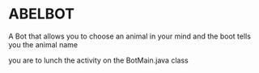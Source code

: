 # ABELBOT
A Bot that allows you to choose an animal in your mind and the boot tells you the animal name


you are to lunch the activity on the BotMain.java class
